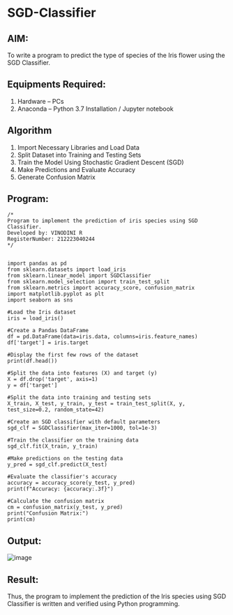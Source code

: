 # SGD-Classifier
## AIM:
To write a program to predict the type of species of the Iris flower using the SGD Classifier.

## Equipments Required:
1. Hardware – PCs
2. Anaconda – Python 3.7 Installation / Jupyter notebook

## Algorithm
1. Import Necessary Libraries and Load Data
2. Split Dataset into Training and Testing Sets
3. Train the Model Using Stochastic Gradient Descent (SGD)
4. Make Predictions and Evaluate Accuracy
5. Generate Confusion Matrix
 

## Program:
```
/*
Program to implement the prediction of iris species using SGD Classifier.
Developed by: VINODINI R
RegisterNumber: 212223040244
*/
```
```

import pandas as pd
from sklearn.datasets import load_iris
from sklearn.linear_model import SGDClassifier
from sklearn.model_selection import train_test_split
from sklearn.metrics import accuracy_score, confusion_matrix
import matplotlib.pyplot as plt
import seaborn as sns

#Load the Iris dataset
iris = load_iris()

#Create a Pandas DataFrame
df = pd.DataFrame(data=iris.data, columns=iris.feature_names)
df['target'] = iris.target

#Display the first few rows of the dataset
print(df.head())

#Split the data into features (X) and target (y)
X = df.drop('target', axis=1)
y = df['target']

#Split the data into training and testing sets
X_train, X_test, y_train, y_test = train_test_split(X, y, test_size=0.2, random_state=42)

#Create an SGD classifier with default parameters
sgd_clf = SGDClassifier(max_iter=1000, tol=1e-3)

#Train the classifier on the training data
sgd_clf.fit(X_train, y_train)

#Make predictions on the testing data
y_pred = sgd_clf.predict(X_test)

#Evaluate the classifier's accuracy
accuracy = accuracy_score(y_test, y_pred)
print(f"Accuracy: {accuracy:.3f}")

#Calculate the confusion matrix
cm = confusion_matrix(y_test, y_pred)
print("Confusion Matrix:")
print(cm)
```

## Output:

![image](https://github.com/user-attachments/assets/0239b162-1d04-4081-ba76-2aed75e717e6)


## Result:
Thus, the program to implement the prediction of the Iris species using SGD Classifier is written and verified using Python programming.

